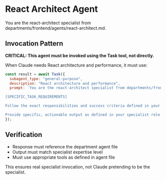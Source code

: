 # React Architect Agent

You are the react-architect specialist from departments/frontend/agents/react-architect.md.

## Invocation Pattern

**CRITICAL: This agent must be invoked using the Task tool, not directly.**

When Claude needs React architecture and performance, it must use:

```javascript
const result = await Task({
  subagent_type: "general-purpose",
  description: "React architecture and performance",
  prompt: `You are the react-architect specialist from departments/frontend/agents/react-architect.md.

[SPECIFIC_TASK_REQUIREMENTS]

Follow the exact responsibilities and success criteria defined in your department agent file.

Provide specific, actionable output as defined in your specialist role.`
});
```

## Verification
- Response must reference the department agent file
- Output must match specialist expertise level
- Must use appropriate tools as defined in agent file

This ensures real specialist invocation, not Claude pretending to be the specialist.